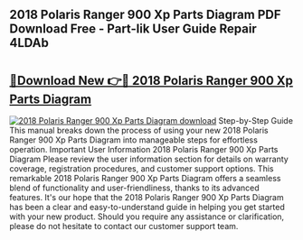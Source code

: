 ## 2018 Polaris Ranger 900 Xp Parts Diagram PDF Download Free - Part-lik User Guide Repair 4LDAb

# <h2><a href="http://dflaj14.blite.top/?on=2018+Polaris+Ranger+900+Xp+Parts+Diagram">🔗Download New 👉🔴 2018 Polaris Ranger 900 Xp Parts Diagram</a></h2>

[![2018 Polaris Ranger 900 Xp Parts Diagram download](https://i.imgur.com/lujVjoI.png)](http://dflaj14.blite.top/?on=2018+Polaris+Ranger+900+Xp+Parts+Diagram)
Step-by-Step Guide This manual breaks down the process of using your new 2018 Polaris Ranger 900 Xp Parts Diagram into manageable steps for effortless operation. Important User Information 2018 Polaris Ranger 900 Xp Parts Diagram Please review the user information section for details on warranty coverage, registration procedures, and customer support options. This remarkable 2018 Polaris Ranger 900 Xp Parts Diagram offers a seamless blend of functionality and user-friendliness, thanks to its advanced features. It's our hope that the 2018 Polaris Ranger 900 Xp Parts Diagram has been a clear and easy-to-understand guide in helping you get started with your new product. Should you require any assistance or clarification, please do not hesitate to contact our customer support team.
